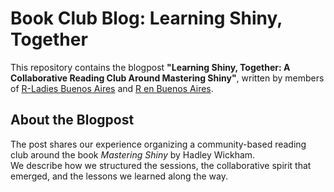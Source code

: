 # Book Club Blog: Learning Shiny, Together

This repository contains the blogpost **"Learning Shiny, Together: A Collaborative Reading Club Around Mastering Shiny"**, written by members of [R-Ladies Buenos Aires](https://rladiesba.netlify.app/) and [R en Buenos Aires](https://www.meetup.com/r-en-buenos-aires/).

## About the Blogpost

The post shares our experience organizing a community-based reading club around the book *Mastering Shiny* by Hadley Wickham.  
We describe how we structured the sessions, the collaborative spirit that emerged, and the lessons we learned along the way.
